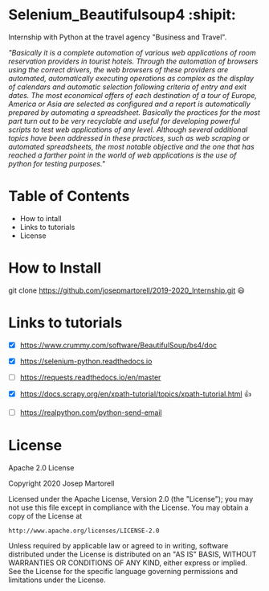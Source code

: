 # Selenium_Beautifulsoup4 :shipit:
Internship with Python at the travel agency "Business and Travel".

_"Basically it is a complete automation of various web applications of room reservation providers in tourist hotels. Through the automation of browsers using the correct drivers, the web browsers of these providers are automated, automatically executing operations as complex as the display of calendars and automatic selection following criteria of entry and exit dates. The most economical offers of each destination of a tour of Europe, America or Asia are selected as configured and a report is automatically prepared by automating a spreadsheet.
Basically the practices for the most part turn out to be very recyclable and useful for developing powerful scripts to test web applications of any level. Although several additional topics have been addressed in these practices, such as web scraping or automated spreadsheets, the most notable objective and the one that has reached a farther point in the world of web applications is the use of python for testing purposes."_



# Table of Contents

- How to intall
- Links to tutorials
- License


# How to Install

git clone https://github.com/josepmartorell/2019-2020_Internship.git :smiley:

 
# Links to tutorials

- [x] https://www.crummy.com/software/BeautifulSoup/bs4/doc
- [x] https://selenium-python.readthedocs.io
- [ ] https://requests.readthedocs.io/en/master
- [x] https://docs.scrapy.org/en/xpath-tutorial/topics/xpath-tutorial.html :+1:
- [ ] https://realpython.com/python-send-email


# License

Apache 2.0 License

Copyright 2020 Josep Martorell

Licensed under the Apache License, Version 2.0 (the "License");
you may not use this file except in compliance with the License.
You may obtain a copy of the License at

    http://www.apache.org/licenses/LICENSE-2.0

Unless required by applicable law or agreed to in writing, software
distributed under the License is distributed on an "AS IS" BASIS,
WITHOUT WARRANTIES OR CONDITIONS OF ANY KIND, either express or implied.
See the License for the specific language governing permissions and
limitations under the License.
